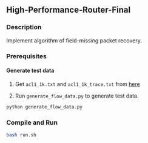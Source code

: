 ## High-Performance-Router-Final

### Description
Implement algorithm of field-missing packet recovery.

### Prerequisites
#### Generate test data
1. Get `acl1_1k.txt` and `acl1_1k_trace.txt` from [here](https://github.com/JiaChangGit/network-packet-classification/tree/analyDataset)

2. Run `generate_flow_data.py` to generate test data.
```bash
python generate_flow_data.py
```

### Compile and Run
```bash
bash run.sh
```
